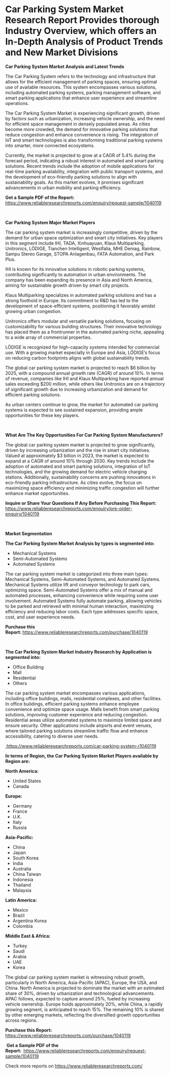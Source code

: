 <p><h1>Car Parking System Market Research Report Provides thorough Industry Overview, which offers an In-Depth Analysis of Product Trends and New Market Divisions</h1></p><p><strong>Car Parking System Market Analysis and Latest Trends</strong></p>
<p><p>The Car Parking System refers to the technology and infrastructure that allows for the efficient management of parking spaces, ensuring optimal use of available resources. This system encompasses various solutions, including automated parking systems, parking management software, and smart parking applications that enhance user experience and streamline operations.</p><p>The Car Parking System Market is experiencing significant growth, driven by factors such as urbanization, increasing vehicle ownership, and the need for efficient space management in densely populated areas. As cities become more crowded, the demand for innovative parking solutions that reduce congestion and enhance convenience is rising. The integration of IoT and smart technologies is also transforming traditional parking systems into smarter, more connected ecosystems.</p><p>Currently, the market is projected to grow at a CAGR of 5.4% during the forecast period, indicating a robust interest in automated and smart parking solutions. Recent trends include the adoption of mobile applications for real-time parking availability, integration with public transport systems, and the development of eco-friendly parking solutions to align with sustainability goals. As this market evolves, it promises significant advancements in urban mobility and parking efficiency.</p></p>
<p><strong>Get a Sample PDF of the Report:&nbsp;</strong> <a href="https://www.reliableresearchreports.com/enquiry/request-sample/1040119?utm_campaign=3253&utm_medium=2&utm_source=Github&utm_content=ia&utm_term=09042025&utm_id=car-parking-system">https://www.reliableresearchreports.com/enquiry/request-sample/1040119</a></p>
<p>&nbsp;</p>
<p><strong>Car Parking System Major Market Players</strong></p>
<p><p>The car parking system market is increasingly competitive, driven by the demand for urban space optimization and smart city initiatives. Key players in this segment include IHI, TADA, Xinhuayuan, Klaus Multiparking, Unitronics, LÖDIGE, Tianchen Intelligent, Westfalia, MHE Demag, Rainbow, Sampu Stereo Garage, STOPA Anlagenbau, FATA Automation, and Park Plus.</p><p>IHI is known for its innovative solutions in robotic parking systems, contributing significantly to automation in urban environments. The company has been expanding its presence in Asia and North America, aiming for sustainable growth driven by smart city projects.</p><p>Klaus Multiparking specializes in automated parking solutions and has a strong foothold in Europe. Its commitment to R&D has led to the development of space-efficient systems, positioning it favorably amidst growing urban congestion.</p><p>Unitronics offers modular and versatile parking solutions, focusing on customizability for various building structures. Their innovative technology has placed them as a frontrunner in the automated parking niche, appealing to a wide array of commercial properties.</p><p>LÖDIGE is recognized for high-capacity systems intended for commercial use. With a growing market especially in Europe and Asia, LÖDIGE’s focus on reducing carbon footprints aligns with global sustainability trends.</p><p>The global car parking system market is projected to reach $6 billion by 2025, with a compound annual growth rate (CAGR) of around 10%. In terms of revenue, companies like IHI and Klaus Multiparking have reported annual sales exceeding $200 million, while others like Unitronics are on a trajectory of significant growth due to increasing urbanization and demand for efficient parking solutions.</p><p>As urban centers continue to grow, the market for automated car parking systems is expected to see sustained expansion, providing ample opportunities for these key players.</p></p>
<p>&nbsp;</p>
<p><strong>What Are The Key Opportunities For Car Parking System Manufacturers?</strong></p>
<p><p>The global car parking system market is projected to grow significantly, driven by increasing urbanization and the rise in smart city initiatives. Valued at approximately $3 billion in 2023, the market is expected to expand at a CAGR of around 10% through 2030. Key trends include the adoption of automated and smart parking solutions, integration of IoT technologies, and the growing demand for electric vehicle charging stations. Additionally, sustainability concerns are pushing innovations in eco-friendly parking infrastructure. As cities evolve, the focus on maximizing space efficiency and minimizing traffic congestion will further enhance market opportunities.</p></p>
<p><strong>Inquire or Share Your Questions If Any Before Purchasing This Report:</strong> <a href="https://www.reliableresearchreports.com/enquiry/pre-order-enquiry/1040119?utm_campaign=3253&utm_medium=2&utm_source=Github&utm_content=ia&utm_term=09042025&utm_id=car-parking-system">https://www.reliableresearchreports.com/enquiry/pre-order-enquiry/1040119</a></p>
<p>&nbsp;</p>
<p><strong>Market Segmentation</strong></p>
<p><strong>The Car Parking System Market Analysis by types is segmented into:</strong></p>
<p><ul><li>Mechanical Systems</li><li>Semi-Automated Systems</li><li>Automated Systems</li></ul></p>
<p><p>The car parking system market is categorized into three main types: Mechanical Systems, Semi-Automated Systems, and Automated Systems. Mechanical Systems utilize lift and conveyor technology to park cars, optimizing space. Semi-Automated Systems offer a mix of manual and automated processes, enhancing convenience while requiring some user involvement. Automated Systems fully automate parking, allowing vehicles to be parked and retrieved with minimal human interaction, maximizing efficiency and reducing labor costs. Each type addresses specific space, cost, and user experience needs.</p></p>
<p><strong>Purchase this Report:&nbsp;</strong><a href="https://www.reliableresearchreports.com/purchase/1040119?utm_campaign=3253&utm_medium=2&utm_source=Github&utm_content=ia&utm_term=09042025&utm_id=car-parking-system">https://www.reliableresearchreports.com/purchase/1040119</a></p>
<p>&nbsp;</p>
<p><strong>The Car Parking System Market Industry Research by Application is segmented into:</strong></p>
<p><ul><li>Office Building</li><li>Mall</li><li>Residential</li><li>Others</li></ul></p>
<p><p>The car parking system market encompasses various applications, including office buildings, malls, residential complexes, and other facilities. In office buildings, efficient parking systems enhance employee convenience and optimize space usage. Malls benefit from smart parking solutions, improving customer experience and reducing congestion. Residential areas utilize automated systems to maximize limited space and ensure security. Other applications include airports and event venues, where tailored parking solutions streamline traffic flow and enhance accessibility, catering to diverse user needs.</p></p>
<p><a href="https://www.reliableresearchreports.com/car-parking-system-r1040119?utm_campaign=3253&utm_medium=2&utm_source=Github&utm_content=ia&utm_term=09042025&utm_id=car-parking-system">&nbsp;https://www.reliableresearchreports.com/car-parking-system-r1040119</a></p>
<p><strong>In terms of Region, the Car Parking System Market Players available by Region are:</strong></p>
<p>
    <p> <strong> North America: </strong>
        <ul>
            <li>United States</li>
            <li>Canada</li>
        </ul>
        </p> 
    <p> <strong> Europe: </strong>
        <ul>
            <li>Germany</li>
            <li>France</li>
            <li>U.K.</li>
            <li>Italy</li>
            <li>Russia</li>
        </ul>
        </p> 
    <p> <strong> Asia-Pacific: </strong>
        <ul>
            <li>China</li>
            <li>Japan</li>
            <li>South Korea</li>
            <li>India</li>
            <li>Australia</li>
            <li>China Taiwan</li>
            <li>Indonesia</li>
            <li>Thailand</li>
            <li>Malaysia</li>
        </ul>
        </p> 
    <p> <strong> Latin America: </strong>
        <ul>
            <li>Mexico</li>
            <li>Brazil</li>
            <li>Argentina Korea</li>
            <li>Colombia</li>
        </ul>
        </p> 
    <p> <strong> Middle East & Africa: </strong>
        <ul>
            <li>Turkey</li>
            <li>Saudi</li>
            <li>Arabia</li>
            <li>UAE</li>
            <li>Korea</li>
        </ul>
    </p>
    </p>
<p><p>The global car parking system market is witnessing robust growth, particularly in North America, Asia-Pacific (APAC), Europe, the USA, and China. North America is projected to dominate the market with an estimated share of 30%, driven by urbanization and technological advancements. APAC follows, expected to capture around 25%, fueled by increasing vehicle ownership. Europe holds approximately 20%, while China, a rapidly growing segment, is anticipated to reach 15%. The remaining 10% is shared by other emerging markets, reflecting the diversified growth opportunities across regions.</p></p>
<p><strong>Purchase this Report: </strong><a href="https://www.reliableresearchreports.com/purchase/1040119?utm_campaign=3253&utm_medium=2&utm_source=Github&utm_content=ia&utm_term=09042025&utm_id=car-parking-system">https://www.reliableresearchreports.com/purchase/1040119</a></p>
<p>&nbsp;<strong>Get a Sample PDF of the Report:&nbsp;&nbsp;</strong><a href="https://www.reliableresearchreports.com/enquiry/request-sample/1040119?utm_campaign=3253&utm_medium=2&utm_source=Github&utm_content=ia&utm_term=09042025&utm_id=car-parking-system">https://www.reliableresearchreports.com/enquiry/request-sample/1040119</a></p>
<p><strong></strong></p>
<p>Check more reports on <a href="https://www.reliableresearchreports.com/?utm_campaign=3253&utm_medium=2&utm_source=Github&utm_content=ia&utm_term=09042025&utm_id=car-parking-system">https://www.reliableresearchreports.com/</a></p>